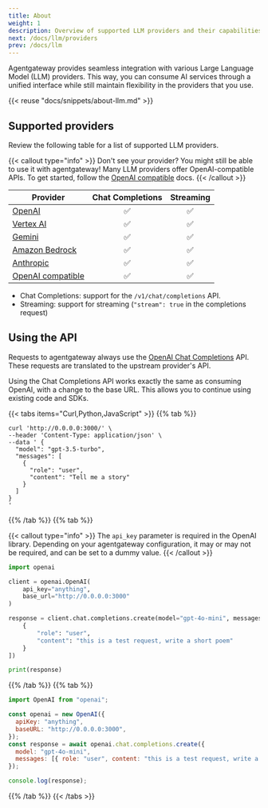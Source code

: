 ```yaml
---
title: About
weight: 1
description: Overview of supported LLM providers and their capabilities
next: /docs/llm/providers
prev: /docs/llm
---
```


Agentgateway provides seamless integration with various Large Language Model (LLM) providers. This way, you can consume AI services through a unified interface while still maintain flexibility in the providers that you use.

{{< reuse "docs/snippets/about-llm.md" >}}

## Supported providers

Review the following table for a list of supported LLM providers.

{{< callout type="info" >}}
Don't see your provider? You might still be able to use it with agentgateway! Many LLM providers offer OpenAI-compatible APIs. To get started, follow the [OpenAI compatible](../openai-compatible) docs.
{{< /callout >}}

| Provider                  | Chat Completions | Streaming |
|---------------------------|:---------------:|:---------:|
| [OpenAI](../openai)          | ✅           | ✅         |
| [Vertex AI](../vertex)       | ✅           | ✅         |
| [Gemini](../gemini)          | ✅           | ✅         |
| [Amazon Bedrock](../bedrock) | ✅           | ✅         |
| [Anthropic](../anthropic)    | ✅           | ✅         |
| [OpenAI compatible](../openai-compatible)    | ✅           | ✅         |

* Chat Completions: support for the `/v1/chat/completions` API.
* Streaming: support for streaming (`"stream": true` in the completions request)

## Using the API

Requests to agentgateway always use the [OpenAI Chat Completions](https://platform.openai.com/docs/api-reference/chat/create) API.
These requests are translated to the upstream provider's API.

Using the Chat Completions API works exactly the same as consuming OpenAI, with a change to the base URL.
This allows you to continue using existing code and SDKs.

{{< tabs items="Curl,Python,JavaScript" >}}
{{% tab %}}

```shell
curl 'http://0.0.0.0:3000/' \
--header 'Content-Type: application/json' \
--data ' {
  "model": "gpt-3.5-turbo",
  "messages": [
    {
      "role": "user",
      "content": "Tell me a story"
    }
  ]
}
'
```

{{% /tab %}}
{{% tab %}}

{{< callout type="info" >}}
The `api_key` parameter is required in the OpenAI library.
Depending on your agentgateway configuration, it may or may not be required, and can be set to a dummy value.
{{< /callout >}}

```python
import openai

client = openai.OpenAI(
    api_key="anything",
    base_url="http://0.0.0.0:3000"
)

response = client.chat.completions.create(model="gpt-4o-mini", messages = [
    {
        "role": "user",
        "content": "this is a test request, write a short poem"
    }
])

print(response)
```

{{% /tab %}}
{{% tab %}}

```javascript
import OpenAI from "openai";

const openai = new OpenAI({
  apiKey: "anything",
  baseURL: "http://0.0.0.0:3000",
});
const response = await openai.chat.completions.create({
  model: "gpt-4o-mini",
  messages: [{ role: "user", content: "this is a test request, write a short poem" }]
});

console.log(response);
```

{{% /tab %}}
{{< /tabs >}}

